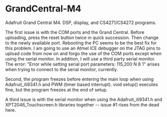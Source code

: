 # GrandCentral-M4
Adafruit Grand Central M4.  DSP, display, and CS4271/CS4272 programs.

The first issue is with the COM ports and the Grand Central.  Before uploading, press the reset button twice in quick succession.  Then change to the newly available port.  Rebooting the PC seems to be the best fix for this problem.  I am going to use an Atmel ICE debugger on the JTAG pins to upload code from now on and forgo the use of the COM ports except when using the serial monitor.  In addition, I will use a third party serial monitor.  The error: "Error while setting serial port parameters: 115,200 N 8 1" arises when trying to connect to the serial monitor, currently. 

Second, the program freezes before entering the main loop when using Adafruit_ili9341.h and PWM (timer based interrupt).  void setup() executes fine, but the program freezes at the end of setup.

A third issue is with the serial monitor when using the Adafruit_ili9341.h and XPT2046_Touchscreen.h libraries together -- issue #1 rises from the dead here.
